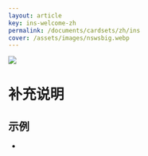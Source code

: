 ```yaml
---
layout: article
key: ins-welcome-zh
permalink: /documents/cardsets/zh/ins
cover: /assets/images/nswsbig.webp
---
```

![](/assets/images/CardAssets/treasures/front/40/图片.webp)

# 补充说明



## 示例
* 